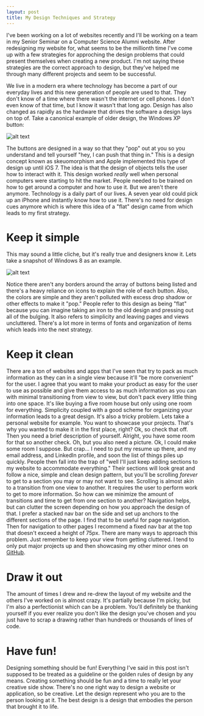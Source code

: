 ```yaml
---
layout: post
title: My Design Techniques and Strategy
---
```


I've been working on a lot of websites recently and I'll be working on a team in my Senior Seminar on a Computer Science Alumni website. After redesigning my website for, what seems to be the millionth time I've come up with a few strategies for approching the design problems that could present themselves when creating a new product. I'm not saying these strategies are the correct approach to design, but they've helped me through many different projects and seem to be successful.

We live in a modern era where technology has become a part of our everyday lives and this new generation of people are used to that. They don't know of a time where there wasn't the internet or cell phones. I don't even know of that time, but I know it wasn't that long ago. Design has also changed as rapidly as the hardware that drives the software a design lays on top of. Take a canonical example of older design, the Windows XP button:

![alt text](https://www.sas.upenn.edu/computing/system/files/images/printer12_xp_0.PNG "Windows XP window")

The buttons are designed in a way so that they "pop" out at you so you understand and tell yourself "hey, I can push that thing in." This is a design concept known as skeuomorphism and Apple implemented this type of design up until iOS 7. The idea is that the design of objects tells the user how to interact with it. This design worked *really* well when personal computers were starting to hit the market. People needed to be trained on how to get around a computer and how to use it. But we aren't there anymore. Technology is a daily part of our lives. A seven year old could pick up an iPhone and instantly know how to use it. There's no need for design cues anymore which is where this idea of a "flat" design came from which leads to my first strategy.

# Keep it simple

This may sound a little cliche, but it's really true and designers know it. Lets take a snapshot of Windows 8 as an example.

![alt text](http://winsupersite.com/site-files/winsupersite.com/files/archive/winsupersite.com/content/content/143401/pcsettings-devs.jpg "Windows 8")

Notice there aren't any borders around the array of buttons being listed and there's a heavy reliance on icons to explain the role of each button. Also, the colors are simple and they aren't polluted with excess drop shadow or other effects to make it "pop." People refer to this design as being "flat" because you can imagine taking an iron to the old design and pressing out all of the bulging. It also refers to simplicity and leaving pages and views uncluttered. There's a lot more in terms of fonts and organization of items which leads into the next strategy.

# Keep it clean

There are a ton of websites and apps that I've seen that try to pack as much information as they can in a single view because it'll "be more convenient" for the user. I agree that you want to make your product as easy for the user to use as possible and give them access to as much information as you can with minimal transitioning from view to view, but don't pack every little thing into one space. It's like buying a five room house but only using one room for everything. Simplicity coupled with a good scheme for organizing your information leads to a great design. It's also a tricky problem. Lets take a personal website for example. You want to showcase your projects. That's why you wanted to make it in the first place, right? Ok, so check that off. Then you need a brief description of yourself. Alright, you have some room for that so another check. Oh, but you also need a picture. Ok, I could make some room I suppose. But crap... I need to put my resume up there, and my email address, and LinkedIn profile, and soon the list of things piles up quickly. People then fall into the trap of "well I'll just keep adding sections to my website to accommodate everything." Their sections will look great and follow a nice, simple and clean design pattern, but you'll be scrolling *forever* to get to a section you may or may not want to see. Scrolling is almost akin to a transition from one view to another. It requires the user to perform work to get to more information. So how can we minimize the amount of transitions and time to get from one section to another? Navigation helps, but can clutter the screen depending on how you approach the design of that. I prefer a stacked nav bar on the side and set up anchors to the different sections of the page. I find that to be useful for page navigation. Then for navigation to other pages I recommend a fixed nav bar at the top that doesn't exceed a height of 75px. There are many ways to approach this problem. Just remember to keep your view from getting cluttered. I tend to only put major projects up and then showcasing my other minor ones on [GitHub](https://github.com/cjrieck).

# Draw it out

The amount of times I drew and re-drew the layout of my website and the others I've worked on is almost crazy. It's partially because I'm picky, but I'm also a perfectionist which can be a problem. You'll definitely be thanking yourself if you ever realize you don't like the design you've chosen and you just have to scrap a drawing rather than hundreds or thousands of lines of code.

# Have fun!

Designing something should be fun! Everything I've said in this post isn't supposed to be treated as a guideline or the golden rules of design by any means. Creating something should be fun and a time to really let your creative side show. There's no one right way to design a website or application, so be creative. Let the design represent who you are to the person looking at it. The best design is a design that embodies the person that brought it to life.
